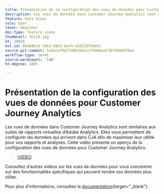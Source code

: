 ```yaml
---
title: Présentation de la configuration des vues de données pour Customer Journey Analytics
description: Les vues de données dans Customer Journey Analytics sont similaires aux suites de rapports virtuelles d’Adobe Analytics. Elles vous permettent de configurer les données qui arrivent dans CJA afin de maximiser leur utilité pour vos rapports et analyses. Cette vidéo présente un aperçu de la configuration des vues de données pour Customer Journey Analytics.
feature: Data Views
role: User
level: Beginner
doc-type: feature video
thumbnail: 35110.jpg
kt: 10016
exl-id: 8bab86c6-39b3-49e3-ba74-a5d12bf9e05c
source-git-commit: 1a4ecef0d27d46164a1275906aaf36730468f0ae
workflow-type: tm+mt
source-wordcount: '148'
ht-degree: 100%

---
```


# Présentation de la configuration des vues de données pour Customer Journey Analytics

Les vues de données dans Customer Journey Analytics sont similaires aux suites de rapports virtuelles d’Adobe Analytics. Elles vous permettent de configurer les données qui arrivent dans CJA afin de maximiser leur utilité pour vos rapports et analyses. Cette vidéo présente un aperçu de la configuration des vues de données pour Customer Journey Analytics.

>[!VIDEO](https://video.tv.adobe.com/v/345542/?captions=fre_fr&quality=12&learn=on)

Consultez d’autres vidéos sur les vues de données pour vous concentrer sur des fonctionnalités spécifiques qui peuvent rendre vos données plus utiles.

Pour plus dʼinformations, consultez la [documentation](https://experienceleague.adobe.com/docs/analytics-platform/using/cja-dataviews/data-views.html?lang=fr){target="_blank"}.
